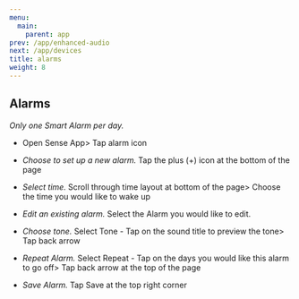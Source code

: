```yaml
---
menu:
  main:
    parent: app
prev: /app/enhanced-audio
next: /app/devices
title: alarms
weight: 8
---
```


## Alarms


*Only one Smart Alarm per day.*


- Open Sense App> Tap alarm icon


- *Choose to set up a new alarm.* Tap the plus (+) icon at the bottom of the page


- *Select time.* Scroll through time layout at bottom of the page> Choose the time you would like to wake up


- *Edit an existing alarm.* Select the Alarm you would like to edit.


- *Choose tone.* Select Tone - Tap on the sound title to preview the tone> Tap back arrow


- *Repeat Alarm.* Select Repeat - Tap on the days you would like this alarm to go off> Tap back arrow at the top of the page


- *Save Alarm.* Tap Save at the top right corner
